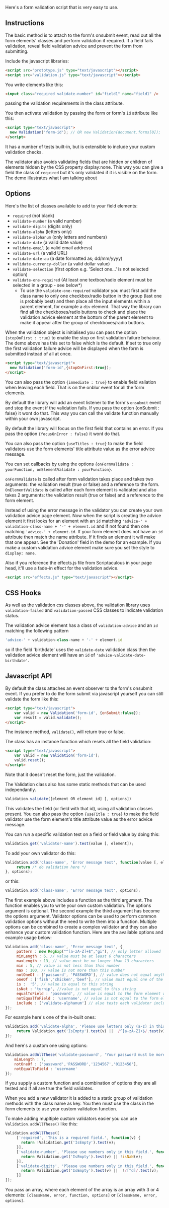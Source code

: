 Here's a form validation script that is very easy to use.

## Instructions

The basic method is to attach to the form's onsubmit event, read out all the form elements' classes and perform validation if required. If a field fails validation, reveal field validation advice and prevent the form from submitting.

Include the javascript libraries:

```html
<script src="prototype.js" type="text/javascript"></script>
<script src="validation.js" type="text/javascript"></script>
```

You write elements like this:

```html
<input class="required validate-number" id="field1" name="field1" />
```
passing the validation requirements in the class attribute.

You then activate validation by passing the form or form's `id` attribute like this:

```html
<script type="text/javascript">
  new Validation('form-id'); // OR new Validation(document.forms[0]);
</script>
```
It has a number of tests built-in, but is extensible to include your custom validation checks.

The validator also avoids validating fields that are hidden or children of elements hidden by the CSS property display:none. This way you can give a field the class of `required` but it's only validated if it is visible on the form. The demo illustrates what I am talking about

## Options

Here's the list of classes available to add to your field elements:

* `required` (not blank)
* `validate-number` (a valid number)
* `validate-digits` (digits only)
* `validate-alpha` (letters only)
* `validate-alphanum` (only letters and numbers)
* `validate-date` (a valid date value)
* `validate-email` (a valid email address)
* `validate-url` (a valid URL)
* `validate-date-au` (a date formatted as; dd/mm/yyyy)
* `validate-currency-dollar` (a valid dollar value)
* `validate-selection` (first option e.g. 'Select one...' is not selected option)
* `validate-one-required` (At least one textbox/radio element must be selected in a group - see below*)
  * To use the `validate-one-required` validator you must first add the class name to only one checkbox/radio button in the group (last one is probably best) and then place all the input elements within a parent element, for example a `div` element. That way the library can find all the checkboxes/radio buttons to check and place the validation advice element at the bottom of the parent element to make it appear after the group of checkboxes/radio buttons.

When the validation object is initialised you can pass the option `{stopOnFirst : true}` to enable the stop on first validation failure behaiour. The demo above has this set to false which is the default. If set to true only the first validation failure advice will be displayed when the form is submitted instead of all at once.

```html
<script type="text/javascript">
  new Validation('form-id',{stopOnFirst:true});
</script>
```

You can also pass the option `{immediate : true}` to enable field valiation when leaving each field. That is on the onblur event for all the form elements.

By default the library will add an event listener to the form's `onsubmit` event and stop the event if the validation fails. If you pass the option {onSubmit : false} it wont do that. This way you can call the validate function manually within your own javascript.

By default the library will focus on the first field that contains an error. If you pass the option `{focusOnError : false}` it wont do that.

You can also pass the option `{useTitles : true}` to make the field validators use the form elements' title attribute value as the error advice message.

You can set callbacks by using the options `{onFormValidate : yourFunction, onElementValidate : yourFunction}`.

`onFormValidate` is called after form validation takes place and takes two arguments: the validation result (true or false) and a reference to the form. `OnElementValidate` is called after each form element is validated and also takes 2 arguments: the validation result (true or false) and a reference to the form element.

Instead of using the error message in the validator you can create your own validation advice page element. Now when the script is creating the advice element it first looks for an element with an `id` matching `'advice-' + validation-class-name + '-' + element.id` and if not found then one matching `'advice-' + element.id`. If your form element does not have an `id` attribute then match the name attribute. If it finds an element it will make that one appear. See the 'Donation' field in the demo for an example. If you make a custom validation advice element make sure you set the style to `display: none`.

Also if you reference the effects.js file from Scriptaculous in your page head, it'll use a fade-in effect for the validation advice.

```html
<script src="effects.js" type="text/javascript"></script>
```

## CSS Hooks

As well as the validation css classes above, the validation library uses `validation-failed` and `validation-passed` CSS classes to indicate validation status.

The validation advice element has a class of `validation-advice` and an `id` matching the following pattern

```javascript
'advice-' + validation-class-name + '-' + element.id
```

so if the field 'birthdate' uses the `validate-date` validation class then the validation advice element will have an `id` of `'advice-validate-date-birthdate'`.

## Javascript API

By default the class attaches an event observer to the form's onsubmit event. If you prefer to do the form submit via javascript yourself you can still validate the form like this:

```html
<script type="text/javascript">
    var valid = new Validation('form-id', {onSubmit:false});
    var result = valid.validate();
</script>
```
The instance method, `validate()`, will return true or false.

The class has an instance function which resets all the field validation:

```html
<script type="text/javascript">
    var valid = new Validation('form-id');
    valid.reset();
</script>
```

Note that it doesn't reset the form, just the validation.

The Validation class also has some static methods that can be used independantly.

```javascript
Validation.validate([element OR element id] [, options])
```

This validates the field (or field with that id), using all validation classes present. You can also pass the option `{useTitle : true}` to make the field validator use the form element's title attribute value as the error advice message.

You can run a specific validation test on a field or field value by doing this:

```javascript
Validation.get('validator-name').test(value [, element]);
```

To add your own validator do this:

```javascript
Validation.add('class-name', 'Error message text', function(value [, element]) {
     return /* do validation here */ 
}, options);
```

or this:

```javascript
Validation.add('class-name', 'Error message text', options);
```

The first example above includes a function as the third argument. The function enables you to write your own custom validation. The options argument is optional. The second example the third argument has become the options argument. Validator options can be used to perform common validation options without the need to write them into a function. Multiple options can be combined to create a complex validator and they can also enhance your custom validation function. Here are the available options and example usage below:

```javascript
Validation.add('class-name', 'Error message text', {
     pattern : new RegExp("^[a-zA-Z]+$","gi"), // only letter allowed
     minLength : 6, // value must be at least 6 characters
     maxLength : 13, // value must be no longer than 13 characters
     min : 5, // value is not less than this number
     max : 100, // value is not more than this number
     notOneOf : ['password', 'PASSWORD'], // value does not equal anything in this array
     oneOf : ['fish','chicken','beef'], // value must equal one of the values in this array
     is :  '5', // value is equal to this string
     isNot : 'turnip', //value is not equal to this string
     equalToField : 'password', // value is equal to the form element with this ID
     notEqualToField : 'username', // value is not equal to the form element with this ID
     include : ['validate-alphanum'] // also tests each validator included in this array of validator keys (there are no sanity checks so beware infinite loops!)
});
```

For example here's one of the in-built ones:

```javascript
Validation.add('validate-alpha', 'Please use letters only (a-z) in this field.', function (v) {
     return Validation.get('IsEmpty').test(v) ||  /^[a-zA-Z]+$/.test(v)
});
```

And here's a custom one using options:

```javascript
Validation.addAllThese('validate-password', 'Your password must be more than 6 characters and not be 'password' or the same as your name', {
    minLength : 7,
    notOneOf : ['password','PASSWORD','1234567','0123456'],
    notEqualToField : 'username'
});
```

If you supply a custom function and a combination of options they are all tested and if all are true the field validates.

When you add a new validator it is added to a static group of validation methods with the class name as key. You then must use the class in the form elements to use your custom validation function.

To make adding mupltiple custom validators easier you can use `Validation.addAllThese()` like this:

```javascript
Validation.addAllThese([
     ['required', 'This is a required field.', function(v) {
       return !Validation.get('IsEmpty').test(v);
     }],
     ['validate-number', 'Please use numbers only in this field.', function(v) {
       return Validation.get('IsEmpty').test(v) || !isNaN(v);
     }],
     ['validate-digits', 'Please use numbers only in this field.', function(v) {
       return Validation.get('IsEmpty').test(v) ||  !/[^d]/.test(v);
     }]
]);
```

You pass an array, where each element of the array is an array with 3 or 4 elements: `[className, error, function, options]` or `[className, error, options]`.